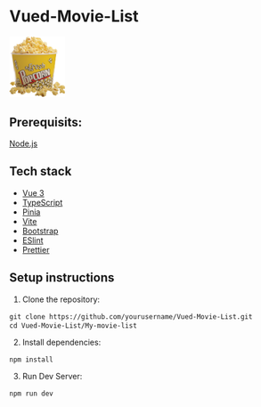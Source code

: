 # Vued-Movie-List

<img src="My-movie-list/public/PBucket.png" alt="PopCorn" width="100"/>

## Prerequisits:

[Node.js](https://nodejs.org/en) 

## Tech stack

- [Vue 3](https://vuejs.org/)
- [TypeScript](https://www.typescriptlang.org/)
- [Pinia](https://pinia.vuejs.org/)
- [Vite](https://vitejs.dev/)
- [Bootstrap](https://getbootstrap.com/)
- [ESlint](https://eslint.org/)
- [Prettier](https://prettier.io/)

## Setup instructions

1. Clone the repository:
```
git clone https://github.com/yourusername/Vued-Movie-List.git
cd Vued-Movie-List/My-movie-list
```

2. Install dependencies:
```
npm install
```

3. Run Dev Server:
```
npm run dev
```
